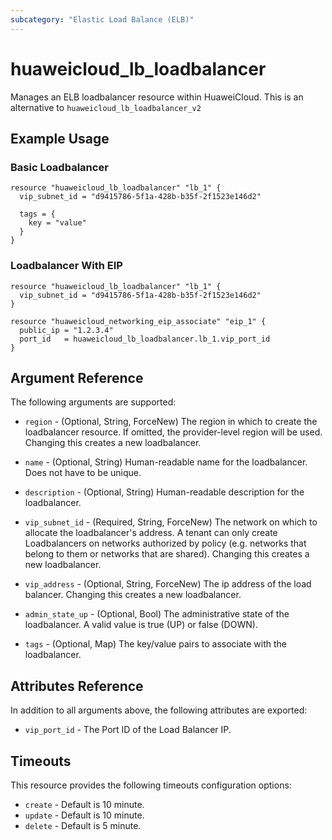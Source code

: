 ```yaml
---
subcategory: "Elastic Load Balance (ELB)"
---
```


# huaweicloud\_lb\_loadbalancer

Manages an ELB loadbalancer resource within HuaweiCloud.
This is an alternative to `huaweicloud_lb_loadbalancer_v2`

## Example Usage

### Basic Loadbalancer

```hcl
resource "huaweicloud_lb_loadbalancer" "lb_1" {
  vip_subnet_id = "d9415786-5f1a-428b-b35f-2f1523e146d2"

  tags = {
    key = "value"
  }
}
```

### Loadbalancer With EIP

```hcl
resource "huaweicloud_lb_loadbalancer" "lb_1" {
  vip_subnet_id = "d9415786-5f1a-428b-b35f-2f1523e146d2"
}

resource "huaweicloud_networking_eip_associate" "eip_1" {
  public_ip = "1.2.3.4"
  port_id   = huaweicloud_lb_loadbalancer.lb_1.vip_port_id
}
```

## Argument Reference

The following arguments are supported:

* `region` - (Optional, String, ForceNew) The region in which to create the loadbalancer resource.
    If omitted, the provider-level region will be used.
    Changing this creates a new loadbalancer.

* `name` - (Optional, String) Human-readable name for the loadbalancer. Does not have
    to be unique.

* `description` - (Optional, String) Human-readable description for the loadbalancer.

* `vip_subnet_id` - (Required, String, ForceNew) The network on which to allocate the
    loadbalancer's address. A tenant can only create Loadbalancers on networks
    authorized by policy (e.g. networks that belong to them or networks that
    are shared).  Changing this creates a new loadbalancer.

* `vip_address` - (Optional, String, ForceNew) The ip address of the load balancer.
    Changing this creates a new loadbalancer.

* `admin_state_up` - (Optional, Bool) The administrative state of the loadbalancer.
    A valid value is true (UP) or false (DOWN).

* `tags` - (Optional, Map) The key/value pairs to associate with the loadbalancer.

## Attributes Reference

In addition to all arguments above, the following attributes are exported:

* `vip_port_id` - The Port ID of the Load Balancer IP.

## Timeouts
This resource provides the following timeouts configuration options:
- `create` - Default is 10 minute.
- `update` - Default is 10 minute.
- `delete` - Default is 5 minute.
